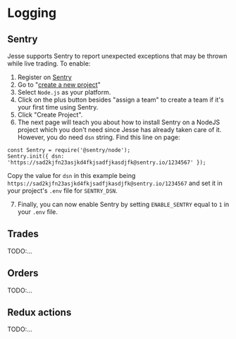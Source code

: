 # Logging

## Sentry

Jesse supports Sentry to report unexpected exceptions that may be thrown while live trading. To enable:

1. Register on [Sentry](https://sentry.io/signup/)
2. Go to "[create a new project](https://sentry.io/organizations/voten/projects/new/)"
3. Select `Node.js` as your platform.
4. Click on the plus button besides "assign a team" to create a team if it's your first time using Sentry.
5. Click "Create Project".
6. The next page will teach you about how to install Sentry on a NodeJS project which you don't need since Jesse has already taken care of it. However, you do need `dsn` string. Find this line on page:

```
const Sentry = require('@sentry/node');
Sentry.init({ dsn: 'https://sad2kjfn23asjkd4fkjsadfjkasdjfk@sentry.io/1234567' });
```

Copy the value for `dsn` in this example being `https://sad2kjfn23asjkd4fkjsadfjkasdjfk@sentry.io/1234567` and set it in your project's `.env` file for `SENTRY_DSN`.

7. Finally, you can now enable Sentry by setting `ENABLE_SENTRY` equal to `1` in your `.env` file.

## Trades

TODO:...

## Orders

TODO:...

## Redux actions

TODO:...
